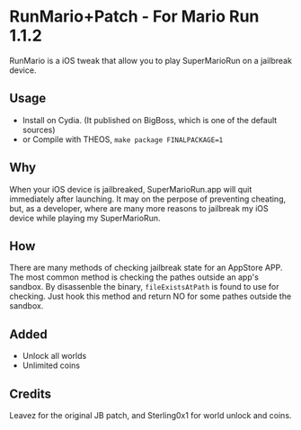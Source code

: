 # RunMario+Patch - For Mario Run 1.1.2

RunMario is a iOS tweak that allow you to play SuperMarioRun on a jailbreak device.

## Usage

- Install on Cydia. (It published on BigBoss, which is one of the default sources)
- or Compile with THEOS, `make package FINALPACKAGE=1`

## Why
When your iOS device is jailbreaked, SuperMarioRun.app will quit immediately after launching. It may on the perpose 
of preventing cheating, but, as a developer, where are many more reasons to jailbreak my iOS device while playing 
my SuperMarioRun.

## How

There are many methods of checking jailbreak state for an AppStore APP. The most common method is checking the pathes outside an app's 
sandbox. By disassenble the binary, `fileExistsAtPath` is found to use for checking. Just hook this method and return NO for 
some pathes outside the sandbox.

## Added
- Unlock all worlds
- Unlimited coins

## Credits
Leavez for the original JB patch, and Sterling0x1 for world unlock and coins.
